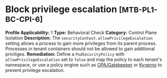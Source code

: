 # Block privilege escalation <small>[MTB-PL1-BC-CPI-6] </small>
**Profile Applicability:** 
1
**Type:** 
Behavioral Check
**Category:** 
Control Plane Isolation 
**Description:** 
The `securityContext.allowPrivilegeEscalation` setting allows a process to gain more privileges from its parent process. Processes in tenant containers should not be allowed to gain additional priviliges. 
**Remediation:**
Define a `PodSecurityPolicy` with `allowPrivilegeEscalation` set to `false` and map the policy to each tenant&#39;s namespace,  or use a policy engine such as [OPA/Gatekeeper](https://github.com/open-policy-agent/gatekeeper) or [Kyverno](https://kyverno.io) to prevent privilege escalation.

